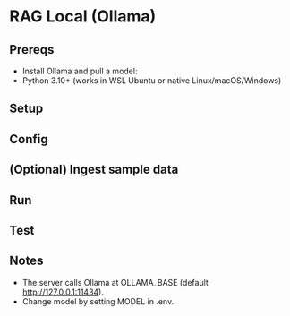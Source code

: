 # RAG Local (Ollama)

## Prereqs
- Install Ollama and pull a model:
- Python 3.10+ (works in WSL Ubuntu or native Linux/macOS/Windows)

## Setup

## Config

## (Optional) Ingest sample data

## Run

## Test

## Notes
- The server calls Ollama at OLLAMA_BASE (default http://127.0.0.1:11434).
- Change model by setting MODEL in .env.
